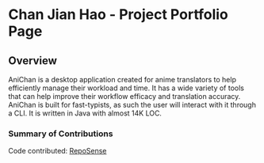 
# Chan Jian Hao - Project Portfolio Page

## Overview

AniChan is a desktop application created for anime translators to help efficiently manage their workload and time. It has a wide variety of tools that can help improve their workflow efficacy and translation accuracy. AniChan is built for fast-typists, as such the user will interact with it through a CLI. It is written in Java with almost 14K LOC.

### Summary of Contributions





Code contributed: [RepoSense](https://nus-cs2113-ay2021s1.github.io/tp-dashboard/#breakdown=true&search=chanjianhao)

